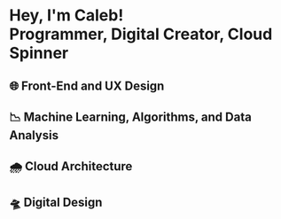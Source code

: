 <h1>Hey, I'm Caleb! <br/></a href="https://github.com/joshmadakor1"/>Programmer</a>, </a href="https://www.linkedin.com/in/joshmadakor/">Digital Creator</a>, </a href="https://www.youtube.com/c/joshmadakor">Cloud Spinner</a></h1>


<h2>🌐 Front-End and UX Design</h2>

<h2>📉 Machine Learning, Algorithms, and Data Analysis </h2>


<h2>🌧️ Cloud Architecture </h2>


<h2>🛸  Digital Design </h2>



